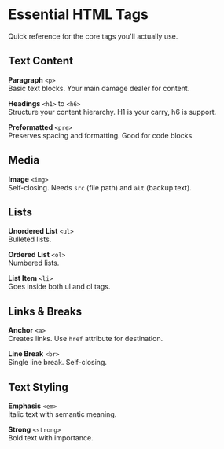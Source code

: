 # Essential HTML Tags

Quick reference for the core tags you'll actually use.

## Text Content

**Paragraph** `<p>`  
Basic text blocks. Your main damage dealer for content.

**Headings** `<h1>` to `<h6>`  
Structure your content hierarchy. H1 is your carry, h6 is support.

**Preformatted** `<pre>`  
Preserves spacing and formatting. Good for code blocks.

## Media

**Image** `<img>`  
Self-closing. Needs `src` (file path) and `alt` (backup text).

## Lists

**Unordered List** `<ul>`  
Bulleted lists.

**Ordered List** `<ol>`  
Numbered lists.

**List Item** `<li>`  
Goes inside both ul and ol tags.

## Links & Breaks

**Anchor** `<a>`  
Creates links. Use `href` attribute for destination.

**Line Break** `<br>`  
Single line break. Self-closing.

## Text Styling

**Emphasis** `<em>`  
Italic text with semantic meaning.

**Strong** `<strong>`  
Bold text with importance.